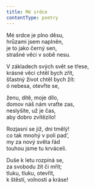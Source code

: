 ```yaml
---
title: Mé srdce
contentType: poetry
---
```


<section>

Mé srdce je plno děsu,  
hrůzami jsem naplněn,  
je to jako černý sen,  
strašné věci v sobě nesu.

V základech svých svět se třese,  
krásné věci chtěl bych zřít,  
šťastný život chtěl bych žít:  
ó nebesa, otevřte se,

ženu, dítě, moje dílo,  
domov náš nám vraťte zas,  
neslyšíte, už je čas,  
aby dobro zvítězilo!

Rozjasni se již, dni tmělý!  
co tak mnohý v poli pad’,  
my za nový světa řád  
touhou jsme tu krváceli.

Duše k letu rozpíná se,  
za svobodu žít či mřít;  
tluku, tluku, otevřít,  
k štěstí, volnosti a kráse!

</section>
